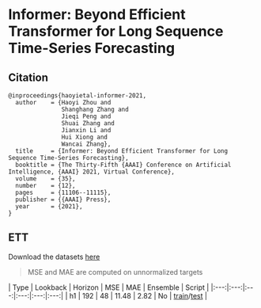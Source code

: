 # Informer: Beyond Efficient Transformer for Long Sequence Time-Series Forecasting

## Citation

```
@inproceedings{haoyietal-informer-2021,
  author    = {Haoyi Zhou and
               Shanghang Zhang and
               Jieqi Peng and
               Shuai Zhang and
               Jianxin Li and
               Hui Xiong and
               Wancai Zhang},
  title     = {Informer: Beyond Efficient Transformer for Long Sequence Time-Series Forecasting},
  booktitle = {The Thirty-Fifth {AAAI} Conference on Artificial Intelligence, {AAAI} 2021, Virtual Conference},
  volume    = {35},
  number    = {12},
  pages     = {11106--11115},
  publisher = {{AAAI} Press},
  year      = {2021},
}
```

## ETT

Download the datasets [here](https://robjhyndman.com/data/27-3-Athanasopoulos1.zip)

> MSE and MAE are computed on unnormalized targets

| Type | Lookback | Horizon | MSE | MAE | Ensemble | Script |
|:---:|:---:|:---:|:---:|:---:|:---:|
| h1 | 192 | 48 | 11.48 | 2.82 | No | [train](https://github.com/TakuyaShintate/tsts/tree/main/benchmark/informer/train_ett_h1.py)/[test](https://github.com/TakuyaShintate/tsts/tree/main/benchmark/informer/test_ett_h1.py) |
